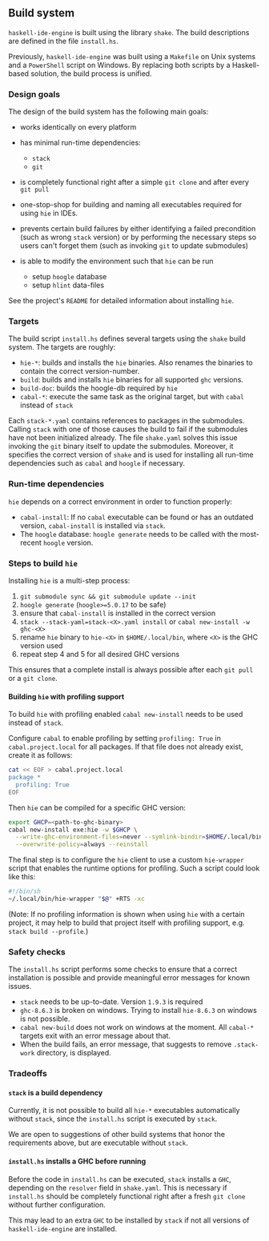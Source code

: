 ## Build system

`haskell-ide-engine` is built using the library `shake`. The build descriptions are defined in the file `install.hs`.

Previously, `haskell-ide-engine` was built using a `Makefile` on Unix systems and a `PowerShell` script on Windows. By replacing both scripts by a Haskell-based solution, the build process is unified.

### Design goals

The design of the build system has the following main goals:

* works identically on every platform
* has minimal run-time dependencies:
    - `stack`
    - `git`
* is completely functional right after a simple `git clone` and after every `git pull`
* one-stop-shop for building and naming all executables required for using `hie` in IDEs.
* prevents certain build failures by either identifying a failed precondition (such as wrong `stack` version) or by performing the necessary steps so users can't forget them (such as invoking `git` to update submodules)


* is able to modify the environment such that `hie` can be run
    - setup `hoogle` database
    - setup `hlint` data-files

See the project's `README` for detailed information about installing `hie`.

### Targets

The build script `install.hs` defines several targets using the `shake` build system. The targets are roughly:

* `hie-*`: builds and installs the `hie` binaries. Also renames the binaries to contain the correct version-number.
* `build`: builds and installs `hie` binaries for all supported `ghc` versions.
* `build-doc`: builds the hoogle-db required by `hie`
* `cabal-*`: execute the same task as the original target, but with `cabal` instead of `stack`

Each `stack-*.yaml` contains references to packages in the submodules. Calling `stack` with one of those causes the build to fail if the submodules have not been initialized already. The file `shake.yaml` solves this issue invoking the `git` binary itself to update the submodules. Moreover, it specifies the correct version of `shake` and is used for installing all run-time dependencies such as `cabal` and `hoogle` if necessary.

### Run-time dependencies

`hie` depends on a correct environment in order to function properly:

* `cabal-install`: If no `cabal` executable can be found or has an outdated version, `cabal-install` is installed via `stack`.
* The `hoogle` database: `hoogle generate` needs to be called with the most-recent `hoogle` version.

### Steps to build `hie`

Installing `hie` is a multi-step process:

1. `git submodule sync && git submodule update --init`
2. `hoogle generate` (`hoogle>=5.0.17` to be safe)
3. ensure that `cabal-install` is installed in the correct version
4. `stack --stack-yaml=stack-<X>.yaml install` or `cabal new-install -w ghc-<X>`
5. rename `hie` binary to `hie-<X>` in `$HOME/.local/bin`, where `<X>` is the GHC version used
6. repeat step 4 and 5 for all desired GHC versions

This ensures that a complete install is always possible after each `git pull` or a `git clone`.

#### Building `hie` with profiling support

To build `hie` with profiling enabled `cabal new-install` needs to be used instead of `stack`.

Configure `cabal` to enable profiling by setting `profiling: True` in `cabal.project.local` for all packages. If that file does not already exist, create it as follows:

```bash
cat << EOF > cabal.project.local
package *
  profiling: True
EOF
```

Then `hie` can be compiled for a specific GHC version:

```bash
export GHCP=<path-to-ghc-binary>
cabal new-install exe:hie -w $GHCP \
  --write-ghc-environment-files=never --symlink-bindir=$HOME/.local/bin \
  --overwrite-policy=always --reinstall
```

The final step is to configure the `hie` client to use a custom `hie-wrapper` script that enables the runtime options for profiling. Such a script could look like this:

```bash
#!/bin/sh
~/.local/bin/hie-wrapper "$@" +RTS -xc
```

(Note: If no profiling information is shown when using `hie` with a certain project, it may help to build that project itself with profiling support, e.g. `stack build --profile`.)

### Safety checks

The `install.hs` script performs some checks to ensure that a correct installation is possible and provide meaningful error messages for known issues.

* `stack` needs to be up-to-date. Version `1.9.3` is required
* `ghc-8.6.3` is broken on windows. Trying to install `hie-8.6.3` on windows is not possible.
* `cabal new-build` does not work on windows at the moment. All `cabal-*` targets exit with an error message about that.
* When the build fails, an error message, that suggests to remove `.stack-work` directory, is displayed.

### Tradeoffs

#### `stack` is a build dependency

Currently, it is not possible to build all `hie-*` executables automatically without `stack`, since the `install.hs` script is executed by `stack`.

We are open to suggestions of other build systems that honor the requirements above, but are executable without `stack`.

#### `install.hs` installs a GHC before running

Before the code in `install.hs` can be executed, `stack` installs a `GHC`, depending on the `resolver` field in `shake.yaml`. This is necessary if `install.hs` should be completely functional right after a fresh `git clone` without further configuration.

This may lead to an extra `GHC` to be installed by `stack` if not all versions of `haskell-ide-engine` are installed.
